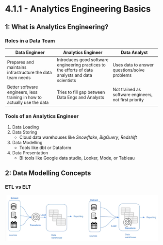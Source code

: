 # 4.1.1 - Analytics Engineering Basics

## 1: What is Analytics Engineering?

### Roles in a Data Team

| Data Engineer | Analytics Engineer | Data Analyst |
| - | - | - |
| Prepares and maintains infrastructure the data team needs | Introduces good software engineering practices to the efforts of data analysts and data scientists | Uses data to answer questions/solve problems |
| Better software engineers, less training in how to actually use the data | Tries to fill gap between Data Engs and Analysts | Not trained as software engineers, not first priority |

### Tools of an Analytics Engineer

1. Data Loading
2. Data Storing
    - Cloud data warehouses like *Snowflake*, *BigQuery*, *Redshift*
3. Data Modelling
    - Tools like dbt or Dataform
4. Data Presentation
    - BI tools like Google data studio, Looker, Mode, or Tableau

## 2: Data Modelling Concepts

### ETL vs ELT  

![ETL vs ELT](img/ELT_ETL.png)